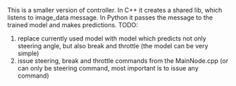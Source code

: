 This is a smaller version of controller.
In C++ it creates a shared lib, which listens to image_data message.
In Python it passes the message to the trained model and makes predictions.
TODO:
1. replace currently used model with model which predicts not only steering angle, but also break and throttle (the model can be very simple)
2. issue steering, break and throttle commands from the MainNode.cpp (or can only be steering command, most important is to issue any command)
